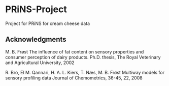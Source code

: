 # PRiNS-Project
Project for PRiNS for cream cheese data
## Acknowledgments  
M. B. Frøst
The influence of fat content on sensory properties and consumer perception of dairy products.
Ph.D. thesis, The Royal Veterinary and Agricultural University, 2002

R. Bro, El M. Qannari, H. A. L. Kiers, T. Næs, M. B. Frøst
Multiway models for sensory profiling data
Journal of Chemometrics, 36-45, 22, 2008
